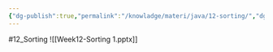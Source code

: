 ```yaml
---
{"dg-publish":true,"permalink":"/knowladge/materi/java/12-sorting/","dgPassFrontmatter":true,"noteIcon":"","created":"2024-06-15T12:26:15.569+07:00","updated":"2024-07-02T08:45:21.809+07:00"}
---
```


#12_Sorting
![[Week12-Sorting 1.pptx]]
